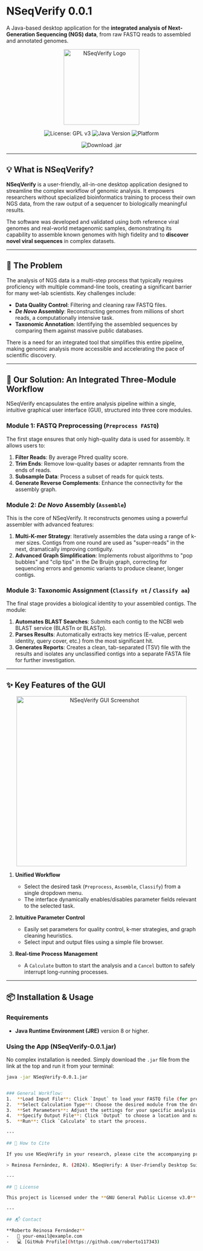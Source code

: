 # NSeqVerify 0.0.1

A Java-based desktop application for the **integrated analysis of Next-Generation Sequencing (NGS) data**, from raw FASTQ reads to assembled and annotated genomes.

<p align="center">
  <img src="https://raw.githubusercontent.com/roberto117343/NSeqVerify/main/logo.png" 
       alt="NSeqVerify Logo" width="200"/>
</p>
<!-- 
NOTA: Para que el logo funcione, sube una imagen llamada 'logo.png' a la raíz de tu repositorio de GitHub. 
-->

<p align="center">
  <img src="https://img.shields.io/badge/License-GPLv3-blue.svg" alt="License: GPL v3"/>
  <img src="https://img.shields.io/badge/Java-8+-orange.svg" alt="Java Version"/>
  <img src="https://img.shields.io/badge/Platform-Cross--Platform-lightgrey.svg" alt="Platform"/>
</p>

<p align="center">
  <a href="https://github.com/roberto117343/NSeqVerify/releases/download/v0.0.1/NSeqVerify-0.0.1.jar" style="text-decoration:none;">
    <img src="https://img.shields.io/badge/Download-NSeqVerify--0.0.1.jar-brightgreen?style=for-the-badge&logo=github" alt="Download .jar"/>
  </a>
</p>
<!-- 
NOTA: Para que este enlace de descarga funcione, debes ir a la sección "Releases" en tu repositorio de GitHub, 
crear un nuevo release con la etiqueta 'v0.0.1' y adjuntar tu archivo NSeqVerify-0.0.1.jar. 
-->

---

## 💡 What is NSeqVerify?

**NSeqVerify** is a user-friendly, all-in-one desktop application designed to streamline the complex workflow of genomic analysis. It empowers researchers without specialized bioinformatics training to process their own NGS data, from the raw output of a sequencer to biologically meaningful results.

The software was developed and validated using both reference viral genomes and real-world metagenomic samples, demonstrating its capability to assemble known genomes with high fidelity and to **discover novel viral sequences** in complex datasets.

---

## 🎯 The Problem

The analysis of NGS data is a multi-step process that typically requires proficiency with multiple command-line tools, creating a significant barrier for many wet-lab scientists. Key challenges include:
-   **Data Quality Control**: Filtering and cleaning raw FASTQ files.
-   ***De Novo* Assembly**: Reconstructing genomes from millions of short reads, a computationally intensive task.
-   **Taxonomic Annotation**: Identifying the assembled sequences by comparing them against massive public databases.

There is a need for an integrated tool that simplifies this entire pipeline, making genomic analysis more accessible and accelerating the pace of scientific discovery.

---

## 🔬 Our Solution: An Integrated Three-Module Workflow

NSeqVerify encapsulates the entire analysis pipeline within a single, intuitive graphical user interface (GUI), structured into three core modules.

### **Module 1: FASTQ Preprocessing (`Preprocess FASTQ`)**
The first stage ensures that only high-quality data is used for assembly. It allows users to:
1.  **Filter Reads**: By average Phred quality score.
2.  **Trim Ends**: Remove low-quality bases or adapter remnants from the ends of reads.
3.  **Subsample Data**: Process a subset of reads for quick tests.
4.  **Generate Reverse Complements**: Enhance the connectivity for the assembly graph.

### **Module 2: *De Novo* Assembly (`Assemble`)**
This is the core of NSeqVerify. It reconstructs genomes using a powerful assembler with advanced features:
1.  **Multi-K-mer Strategy**: Iteratively assembles the data using a range of k-mer sizes. Contigs from one round are used as "super-reads" in the next, dramatically improving contiguity.
2.  **Advanced Graph Simplification**: Implements robust algorithms to "pop bubbles" and "clip tips" in the De Bruijn graph, correcting for sequencing errors and genomic variants to produce cleaner, longer contigs.

### **Module 3: Taxonomic Assignment (`Classify nt` / `Classify aa`)**
The final stage provides a biological identity to your assembled contigs. The module:
1.  **Automates BLAST Searches**: Submits each contig to the NCBI web BLAST service (BLASTn or BLASTp).
2.  **Parses Results**: Automatically extracts key metrics (E-value, percent identity, query cover, etc.) from the most significant hit.
3.  **Generates Reports**: Creates a clean, tab-separated (TSV) file with the results and isolates any unclassified contigs into a separate FASTA file for further investigation.

---

## ✨ Key Features of the GUI

<p align="center">
  <img src="https://raw.githubusercontent.com/roberto117343/NSeqVerify/main/gui_screenshot.png" alt="NSeqVerify GUI Screenshot" width="450"/>
</p>
<!-- 
NOTA: Para que la captura de pantalla funcione, sube una imagen llamada 'gui_screenshot.png' a la raíz de tu repositorio. 
-->

1.  **Unified Workflow**
    -   Select the desired task (`Preprocess`, `Assemble`, `Classify`) from a single dropdown menu.
    -   The interface dynamically enables/disables parameter fields relevant to the selected task.

2.  **Intuitive Parameter Control**
    -   Easily set parameters for quality control, k-mer strategies, and graph cleaning heuristics.
    -   Select input and output files using a simple file browser.

3.  **Real-time Process Management**
    -   A `Calculate` button to start the analysis and a `Cancel` button to safely interrupt long-running processes.

---

## 📦 Installation & Usage

### Requirements
*   **Java Runtime Environment (JRE)** version 8 or higher.

### Using the App (NSeqVerify-0.0.1.jar)

No complex installation is needed. Simply download the `.jar` file from the link at the top and run it from your terminal:
```bash
java -jar NSeqVerify-0.0.1.jar


### General Workflow:
1.  **Load Input File**: Click `Input` to load your FASTQ file (for preprocessing) or a plain text/FASTA file of sequences (for assembly/classification).
2.  **Select Calculation Type**: Choose the desired module from the dropdown.
3.  **Set Parameters**: Adjust the settings for your specific analysis. For metagenomic discovery, a good starting point is a wide `K-MERS` range (e.g., `21;33;45;55;65`) and a low `Min. k-mer Freq.` (e.g., `3`).
4.  **Specify Output File**: Click `Output` to choose a location and name for your results.
5.  **Run**: Click `Calculate` to start the process.

---

## 📜 How to Cite

If you use NSeqVerify in your research, please cite the accompanying preprint:

> Reinosa Fernández, R. (2024). NSeqVerify: A User-Friendly Desktop Suite for Integrated NGS Data Analysis, from Raw Reads to Taxonomic Assignment. *[Name of preprint server, e.g., bioRxiv, with DOI link]*.

---

## 📄 License

This project is licensed under the **GNU General Public License v3.0**. See the `LICENSE` file for details.

---

## 📬 Contact

**Roberto Reinosa Fernández**
-   📧 your-email@example.com
-   💻 [GitHub Profile](https://github.com/roberto117343)
